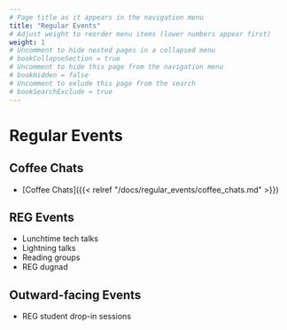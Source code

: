 ```yaml
---
# Page title as it appears in the navigation menu
title: "Regular Events"
# Adjust weight to reorder menu items (lower numbers appear first)
weight: 1
# Uncomment to hide nested pages in a collapsed menu
# bookCollapseSection = true
# Uncomment to hide this page from the navigation menu
# bookHidden = false
# Uncomment to exlude this page from the search
# bookSearchExclude = true
---
```


# Regular Events

## Coffee Chats

- [Coffee Chats]({{< relref "/docs/regular_events/coffee_chats.md" >}})

## REG Events

- Lunchtime tech talks
- Lightning talks
- Reading groups
- REG dugnad

## Outward-facing Events

- REG student drop-in sessions
